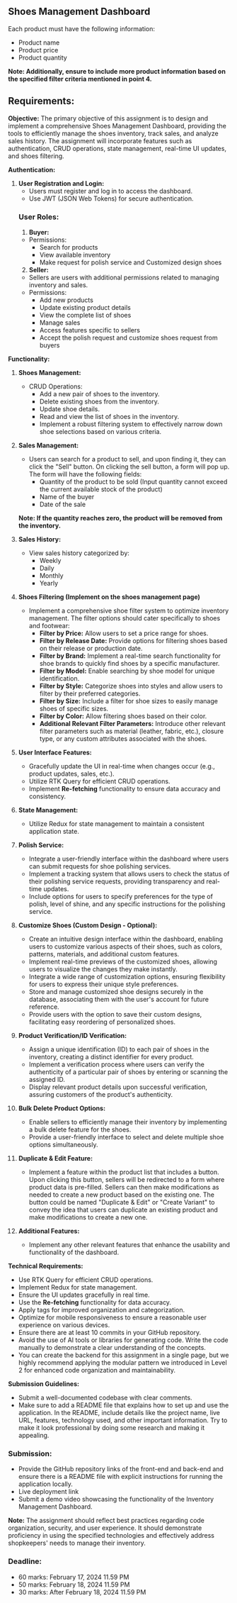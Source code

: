 ## **Shoes Management Dashboard**

Each product must have the following information:

- Product name
- Product price
- Product quantity

**Note: Additionally, ensure to include more product information based on the specified filter criteria mentioned in point 4.**

## **Requirements:**

**Objective:**
The primary objective of this assignment is to design and implement a comprehensive Shoes Management Dashboard, providing the tools to efficiently manage the shoes inventory, track sales, and analyze sales history. The assignment will incorporate features such as authentication, CRUD operations, state management, real-time UI updates, and shoes filtering.

**Authentication:**

1. **User Registration and Login:**
    - Users must register and log in to access the dashboard.
    - Use JWT (JSON Web Tokens) for secure authentication.
    ### User Roles:
    1. **Buyer:**
    - Permissions:
        - Search for products
        - View available inventory
        - Make request for polish service and Customized design shoes
    2. **Seller:**
    - Sellers are users with additional permissions related to managing inventory and sales.
    - Permissions:
        - Add new products
        - Update existing product details
        - View the complete list of shoes
        - Manage sales
        - Access features specific to sellers
        - Accept the polish request and customize shoes request from buyers

**Functionality:**

1. **Shoes Management:**
    - CRUD Operations:
        - Add a new pair of shoes to the inventory.
        - Delete existing shoes from the inventory.
        - Update shoe details.
        - Read and view the list of shoes in the inventory.
        - Implement a robust filtering system to effectively narrow down shoe selections based on various criteria.
2. **Sales Management:**
    - Users can search for a product to sell, and upon finding it, they can click the "Sell" button. On clicking the sell button, a form will pop up. The form will have the following fields:
        - Quantity of the product to be sold (Input quantity cannot exceed the current available stock of the product)
        - Name of the buyer
        - Date of the sale
    
    **Note: If the quantity reaches zero, the product will be removed from the inventory.**
    
3. **Sales History:**
    - View sales history categorized by:
        - Weekly
        - Daily
        - Monthly
        - Yearly
4. **Shoes Filtering (Implement on the shoes management page)**
    - Implement a comprehensive shoe filter system to optimize inventory management. The filter options should cater specifically to shoes and footwear:
        - **Filter by Price:** Allow users to set a price range for shoes.
        - **Filter by Release Date:** Provide options for filtering shoes based on their release or production date.
        - **Filter by Brand:** Implement a real-time search functionality for shoe brands to quickly find shoes by a specific manufacturer.
        - **Filter by Model:** Enable searching by shoe model for unique identification.
        - **Filter by Style:** Categorize shoes into styles and allow users to filter by their preferred categories.
        - **Filter by Size:** Include a filter for shoe sizes to easily manage shoes of specific sizes.
        - **Filter by Color:** Allow filtering shoes based on their color.
        - **Additional Relevant Filter Parameters:** Introduce other relevant filter parameters such as material (leather, fabric, etc.), closure type, or any custom attributes associated with the shoes.
5. **User Interface Features:**
    - Gracefully update the UI in real-time when changes occur (e.g., product updates, sales, etc.).
    - Utilize RTK Query for efficient CRUD operations.
    - Implement **Re-fetching** functionality to ensure data accuracy and consistency.
6. **State Management:**
    - Utilize Redux for state management to maintain a consistent application state.
7. **Polish Service:**
    - Integrate a user-friendly interface within the dashboard where users can submit requests for shoe polishing services.
    - Implement a tracking system that allows users to check the status of their polishing service requests, providing transparency and real-time updates.
    - Include options for users to specify preferences for the type of polish, level of shine, and any specific instructions for the polishing service.
8. **Customize Shoes (Custom Design - Optional):**
    - Create an intuitive design interface within the dashboard, enabling users to customize various aspects of their shoes, such as colors, patterns, materials, and additional custom features.
    - Implement real-time previews of the customized shoes, allowing users to visualize the changes they make instantly.
    - Integrate a wide range of customization options, ensuring flexibility for users to express their unique style preferences.
    - Store and manage customized shoe designs securely in the database, associating them with the user's account for future reference.
    - Provide users with the option to save their custom designs, facilitating easy reordering of personalized shoes.
9. **Product Verification/ID Verification:**
    - Assign a unique identification (ID) to each pair of shoes in the inventory, creating a distinct identifier for every product.
    - Implement a verification process where users can verify the authenticity of a particular pair of shoes by entering or scanning the assigned ID.
    - Display relevant product details upon successful verification, assuring customers of the product's authenticity.
10. **Bulk Delete Product Options:**
    - Enable sellers to efficiently manage their inventory by implementing a bulk delete feature for the shoes.
    - Provide a user-friendly interface to select and delete multiple shoe options simultaneously.
11. **Duplicate & Edit Feature:**
    - Implement a feature within the product list that includes a button. Upon clicking this button, sellers will be redirected to a form where product data is pre-filled. Sellers can then make modifications as needed to create a new product based on the existing one. The button could be named "Duplicate & Edit" or "Create Variant" to convey the idea that users can duplicate an existing product and make modifications to create a new one.
12. **Additional Features:**
    - Implement any other relevant features that enhance the usability and functionality of the dashboard.

**Technical Requirements:**

- Use RTK Query for efficient CRUD operations.
- Implement Redux for state management.
- Ensure the UI updates gracefully in real time.
- Use the **Re-fetching** functionality for data accuracy.
- Apply tags for improved organization and categorization.
- Optimize for mobile responsiveness to ensure a reasonable user experience on various devices.
- Ensure there are at least 10 commits in your GitHub repository.
- Avoid the use of AI tools or libraries for generating code. Write the code manually to demonstrate a clear understanding of the concepts.
- You can create the backend for this assignment in a single page, but we highly recommend applying the modular pattern we introduced in Level 2 for enhanced code organization and maintainability.

**Submission Guidelines:**

- Submit a well-documented codebase with clear comments.
- Make sure to add a README file that explains how to set up and use the application. In the README, include details like the project name, live URL, features, technology used, and other important information. Try to make it look professional by doing some research and making it appealing.

### **Submission:**

- Provide the GitHub repository links of the front-end and back-end and ensure there is a README file with explicit instructions for running the application locally.
- Live deployment link
- Submit a demo video showcasing the functionality of the Inventory Management Dashboard.

**Note:**
The assignment should reflect best practices regarding code organization, security, and user experience. It should demonstrate proficiency in using the specified technologies and effectively address shopkeepers' needs to manage their inventory.

### **Deadline:**

- 60 marks: February 17, 2024 11.59 PM
- 50 marks: February 18, 2024 11.59 PM
- 30 marks: After February 18, 2024 11.59 PM
